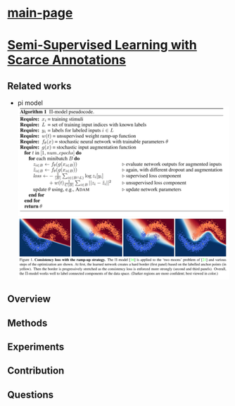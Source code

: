 # [main-page](../README.md)

# [Semi-Supervised Learning with Scarce Annotations](../papers/SemiSupervisedLearning.pdf)

## Related works
* pi model
![](images/2021-05-22_115101.png)
![](images/2021-05-22_115146.png)
    
## Overview

## Methods

## Experiments

## Contribution

## Questions

